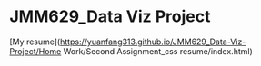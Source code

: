 # JMM629_Data Viz Project

[My resume](https://yuanfang313.github.io/JMM629_Data-Viz-Project/Home Work/Second Assignment_css resume/index.html)
